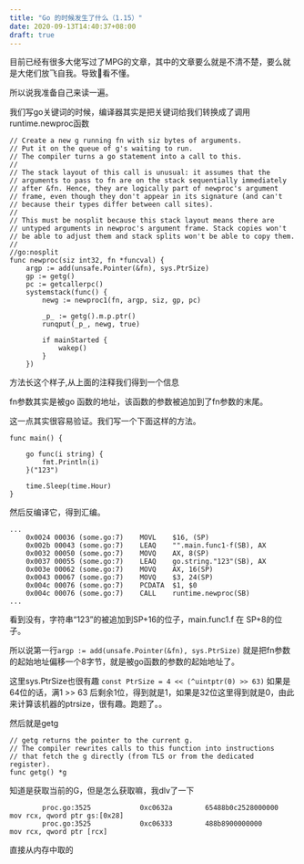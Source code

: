```yaml
---
title: "Go 的时候发生了什么（1.15）"
date: 2020-09-13T14:40:37+08:00
draft: true
---
```


目前已经有很多大佬写过了MPG的文章，其中的文章要么就是不清不楚，要么就是大佬们放飞自我。导致👴看不懂。

所以说我准备自己来读一遍。

我们写go关键词的时候，编译器其实是把关键词给我们转换成了调用runtime.newproc函数

```
// Create a new g running fn with siz bytes of arguments.
// Put it on the queue of g's waiting to run.
// The compiler turns a go statement into a call to this.
//
// The stack layout of this call is unusual: it assumes that the
// arguments to pass to fn are on the stack sequentially immediately
// after &fn. Hence, they are logically part of newproc's argument
// frame, even though they don't appear in its signature (and can't
// because their types differ between call sites).
//
// This must be nosplit because this stack layout means there are
// untyped arguments in newproc's argument frame. Stack copies won't
// be able to adjust them and stack splits won't be able to copy them.
//
//go:nosplit
func newproc(siz int32, fn *funcval) {
	argp := add(unsafe.Pointer(&fn), sys.PtrSize)
	gp := getg()
	pc := getcallerpc()
	systemstack(func() {
		newg := newproc1(fn, argp, siz, gp, pc)

		_p_ := getg().m.p.ptr()
		runqput(_p_, newg, true)

		if mainStarted {
			wakep()
		}
	})

```

方法长这个样子,从上面的注释我们得到一个信息

fn参数其实是被go 函数的地址，该函数的参数被追加到了fn参数的末尾。

这一点其实很容易验证。我们写一个下面这样的方法。

```
func main() {

	go func(i string) {
		fmt.Println(i)
	}("123")

	time.Sleep(time.Hour)
}
```
然后反编译它，得到汇编。
```
...
	0x0024 00036 (some.go:7)	MOVL	$16, (SP)
	0x002b 00043 (some.go:7)	LEAQ	"".main.func1·f(SB), AX
	0x0032 00050 (some.go:7)	MOVQ	AX, 8(SP)
	0x0037 00055 (some.go:7)	LEAQ	go.string."123"(SB), AX
	0x003e 00062 (some.go:7)	MOVQ	AX, 16(SP)
	0x0043 00067 (some.go:7)	MOVQ	$3, 24(SP)
	0x004c 00076 (some.go:7)	PCDATA	$1, $0
	0x004c 00076 (some.go:7)	CALL	runtime.newproc(SB)
...
```

看到没有，字符串“123”的被追加到SP+16的位子，main.func1.f 在 SP+8的位子。

所以说第一行`argp := add(unsafe.Pointer(&fn), sys.PtrSize)` 就是把fn参数的起始地址偏移一个8字节，就是被go函数的参数的起始地址了。

这里sys.PtrSize也很有趣 `const PtrSize = 4 << (^uintptr(0) >> 63)` 如果是64位的话，满1 >> 63 后剩余1位，得到就是1，如果是32位这里得到就是0，由此来计算该机器的ptrsize，很有趣。跑题了。。

然后就是getg

```
// getg returns the pointer to the current g.
// The compiler rewrites calls to this function into instructions
// that fetch the g directly (from TLS or from the dedicated register).
func getg() *g
```

知道是获取当前的G，但是怎么获取嘛，我dlv了一下

```
        proc.go:3525            0xc0632a        65488b0c2528000000      mov rcx, qword ptr gs:[0x28]
        proc.go:3525            0xc06333        488b8900000000          mov rcx, qword ptr [rcx]

```

直接从内存中取的






